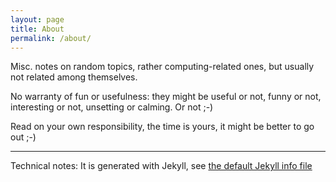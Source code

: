 ```yaml
---
layout: page
title: About
permalink: /about/
---
```


Misc. notes on random topics, rather computing-related ones, but usually
not related among themselves.

No warranty of fun or usefulness: they might be useful or not, funny or not,
interesting or not, unsetting or calming. Or not ;-)

Read on your own responsibility, the time is yours, it might be better to go out ;-)


---
Technical notes: 
It is generated with Jekyll, see [the default Jekyll info file](/about_jekyll/)
